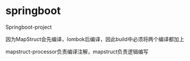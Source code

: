 # springboot
Springboot-project

因为MapStruct会先编译，lombok后编译，因此build中必须将两个编译都加上

mapstruct-processor负责编译注解，mapstruct负责逻辑编写

